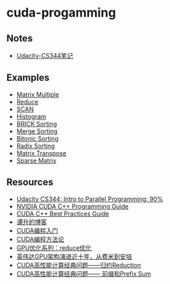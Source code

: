 # cuda-progamming


## Notes

- [Udacity-CS344笔记](./notes/udacity-cs344.md)


## Examples

- [Matrix Multiple](./examples/matrix_multiple/README.md)
- [Reduce](./examples/reduce/README.md)
- [SCAN](./examples/scan/README.md)
- [Histogram]()
- [BRICK Sorting]()
- [Merge Sorting]()
- [Bitonic Sorting]()
- [Radix Sorting]()
- [Matrix Transpose]()
- [Sparse Matrix]()

## Resources

* [Udacity CS344: Intro to Parallel Programming: 90%](https://github.com/udacity/cs344)
* [NVIDIA CUDA C++ Programming Guide](https://docs.nvidia.com/cuda/cuda-c-programming-guide/index.html)
* [CUDA C++ Best Practices Guide](https://docs.nvidia.com/cuda/cuda-c-best-practices-guide/index.html)
* [谭升的博客](https://face2ai.com/program-blog/#GPU%E7%BC%96%E7%A8%8B%EF%BC%88CUDA%EF%BC%89)
* [CUDA编程入门](https://www.zhihu.com/column/c_1188568938097819648)
* [CUDA编程方法论](https://zhihu.com/column/c_1139113249399345152)
* [GPU优化系列：reduce优化](https://zhuanlan.zhihu.com/p/426978026)
* [英伟达GPU架构演进近十年，从费米到安培](https://zhuanlan.zhihu.com/p/413145211)
* [CUDA高性能计算经典问题——归约Reduction](https://zhuanlan.zhihu.com/p/416959273)
* [CUDA高性能计算经典问题—— 前缀和Prefix Sum](https://zhuanlan.zhihu.com/p/423992093)

